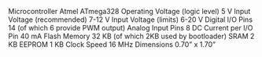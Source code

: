 Microcontroller                         Atmel ATmega328
Operating Voltage (logic level)         5 V
Input Voltage (recommended)             7-12 V
Input Voltage (limits)                  6-20 V
Digital I/O Pins                        14 (of which 6 provide PWM output)
Analog Input Pins                       8
DC Current per I/O Pin                  40 mA
Flash Memory                            32 KB (of which 2KB used by bootloader)
SRAM                                    2 KB
EEPROM                                  1 KB
Clock Speed                             16 MHz
Dimensions                              0.70” x 1.70”

